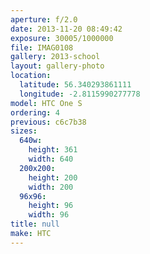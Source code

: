 ```yaml
---
aperture: f/2.0
date: 2013-11-20 08:49:42
exposure: 30005/1000000
file: IMAG0108
gallery: 2013-school
layout: gallery-photo
location:
  latitude: 56.340293861111
  longitude: -2.8115990277778
model: HTC One S
ordering: 4
previous: c6c7b38
sizes:
  640w:
    height: 361
    width: 640
  200x200:
    height: 200
    width: 200
  96x96:
    height: 96
    width: 96
title: null
make: HTC
---
```

